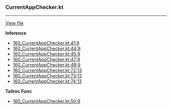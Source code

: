 ### CurrentAppChecker.kt
---
[View file](../../precision_analyzed/160_CurrentAppChecker.kt)

**Inference**

 - [160_CurrentAppChecker.kt:41:9](../../precision_analyzed/160_CurrentAppChecker.kt#L41)
 - [160_CurrentAppChecker.kt:44:9](../../precision_analyzed/160_CurrentAppChecker.kt#L44)
 - [160_CurrentAppChecker.kt:45:9](../../precision_analyzed/160_CurrentAppChecker.kt#L45)
 - [160_CurrentAppChecker.kt:47:9](../../precision_analyzed/160_CurrentAppChecker.kt#L47)
 - [160_CurrentAppChecker.kt:48:9](../../precision_analyzed/160_CurrentAppChecker.kt#L48)
 - [160_CurrentAppChecker.kt:72:13](../../precision_analyzed/160_CurrentAppChecker.kt#L72)
 - [160_CurrentAppChecker.kt:73:13](../../precision_analyzed/160_CurrentAppChecker.kt#L73)
 - [160_CurrentAppChecker.kt:74:13](../../precision_analyzed/160_CurrentAppChecker.kt#L74)

**Tailrec Func**

 - [160_CurrentAppChecker.kt:50:9](../../precision_analyzed/160_CurrentAppChecker.kt#L50)
